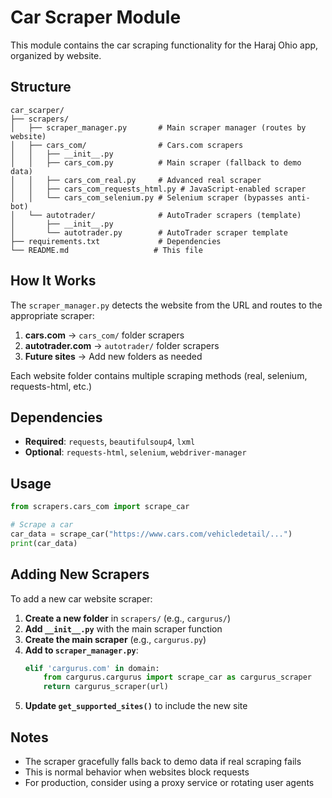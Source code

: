 # Car Scraper Module

This module contains the car scraping functionality for the Haraj Ohio app, organized by website.

## Structure

```
car_scarper/
├── scrapers/
│   ├── scraper_manager.py       # Main scraper manager (routes by website)
│   ├── cars_com/                # Cars.com scrapers
│   │   ├── __init__.py
│   │   ├── cars_com.py          # Main scraper (fallback to demo data)
│   │   ├── cars_com_real.py     # Advanced real scraper
│   │   ├── cars_com_requests_html.py # JavaScript-enabled scraper
│   │   └── cars_com_selenium.py # Selenium scraper (bypasses anti-bot)
│   └── autotrader/              # AutoTrader scrapers (template)
│       ├── __init__.py
│       └── autotrader.py        # AutoTrader scraper template
├── requirements.txt             # Dependencies
└── README.md                   # This file
```

## How It Works

The `scraper_manager.py` detects the website from the URL and routes to the appropriate scraper:

1. **cars.com** → `cars_com/` folder scrapers
2. **autotrader.com** → `autotrader/` folder scrapers
3. **Future sites** → Add new folders as needed

Each website folder contains multiple scraping methods (real, selenium, requests-html, etc.)

## Dependencies

- **Required**: `requests`, `beautifulsoup4`, `lxml`
- **Optional**: `requests-html`, `selenium`, `webdriver-manager`

## Usage

```python
from scrapers.cars_com import scrape_car

# Scrape a car
car_data = scrape_car("https://www.cars.com/vehicledetail/...")
print(car_data)
```

## Adding New Scrapers

To add a new car website scraper:

1. **Create a new folder** in `scrapers/` (e.g., `cargurus/`)
2. **Add `__init__.py`** with the main scraper function
3. **Create the main scraper** (e.g., `cargurus.py`)
4. **Add to `scraper_manager.py`**:
   ```python
   elif 'cargurus.com' in domain:
       from cargurus.cargurus import scrape_car as cargurus_scraper
       return cargurus_scraper(url)
   ```
5. **Update `get_supported_sites()`** to include the new site

## Notes

- The scraper gracefully falls back to demo data if real scraping fails
- This is normal behavior when websites block requests
- For production, consider using a proxy service or rotating user agents
